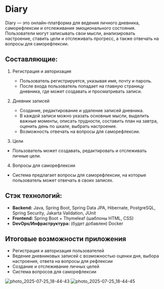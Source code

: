 # Diary

Diary — это онлайн-платформа для ведения личного дневника, саморефлексии и отслеживания эмоционального состояния. Пользователи могут записывать свои мысли, анализировать настроение, ставить цели и отслеживать прогресс, а также отвечать на вопросы для саморефлексии.

## Составляющие:

1. Регистрация и авторизация
   - Пользователь регистрируется, указывая имя, почту и пароль.
   - После входа пользователь попадает на главную страницу дневника, где может создавать и просматривать записи.

2. Дневник записей
   - Создание, редактирование и удаление записей дневника.
   - В каждой записи можно указать основные мысли, выделить важные моменты, описать трудности, составить план на завтра, оценить день по шкале, выбрать настроение.
   - Возможность отвечать на вопросы для саморефлексии.

3.  Цели
   - Пользователь может создавать, редактировать и отслеживать личные цели.

4.  Вопросы для саморефлексии
   - Система предлагает вопросы для саморефлексии, на которые пользователь может отвечать в своих записях.


## Стэк технологий:

- **Backend:** Java, Spring Boot, Spring Data JPA, Hibernate, PostgreSQL, Spring Security, Jakarta Validation, JUnit
- **Frontend:** Spring Boot + Thymeleaf (шаблоны HTML, CSS)
- **DevOps/Инфраструктура:** (будет добавлен) Docker

## Итоговые возможности приложения

- Регистрация и авторизация пользователей
- Ведение дневниковых записей с возможностью оценки дня, выбора настроения, ответа на вопросы для рефлексии
- Создание и отслеживание личных целей
- Система вопросов для саморефлексии

![photo_2025-07-25_18-44-43](https://github.com/user-attachments/assets/9ad34f7c-6b78-4627-80f6-952279bf26af)
![photo_2025-07-25_18-44-45](https://github.com/user-attachments/assets/5840b1fc-63b7-479a-93bf-3fe90de7690d)

